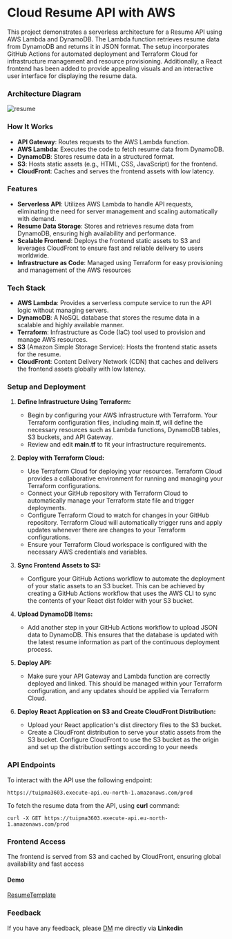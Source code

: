 # Cloud Resume API with AWS
This project demonstrates a serverless architecture for a Resume API using AWS Lambda and DynamoDB. The Lambda function retrieves resume data from DynamoDB and returns it in JSON format. The setup incorporates GitHub Actions for automated deployment and Terraform Cloud for infrastructure management and resource provisioning. Additionally, a React frontend has been added to provide appealing visuals and an interactive user interface for displaying the resume data.

### Architecture Diagram
![resume](https://github.com/user-attachments/assets/cb8f162f-7af3-49fa-bf17-9be054d50e3c)


### How It Works
- **API Gateway**: Routes requests to the AWS Lambda function.
- **AWS Lambda**: Executes the code to fetch resume data from DynamoDB.
- **DynamoDB**: Stores resume data in a structured format.
- **S3**: Hosts static assets (e.g., HTML, CSS, JavaScript) for the frontend.
- **CloudFront**: Caches and serves the frontend assets with low latency.

### Features
- **Serverless API**: Utilizes AWS Lambda to handle API requests, eliminating the need for server management and scaling automatically with demand.
- **Resume Data Storage**: Stores and retrieves resume data from DynamoDB, ensuring high availability and performance.
- **Scalable Frontend**: Deploys the frontend static assets to S3 and leverages CloudFront to ensure fast and reliable delivery to users worldwide.
- **Infrastructure as Code**: Managed using Terraform for easy provisioning and management of the AWS resources

### Tech Stack
- **AWS Lambda**: Provides a serverless compute service to run the API logic without managing servers.
- **DynamoDB**: A NoSQL database that stores the resume data in a scalable and highly available manner.
- **Terraform**: Infrastructure as Code (IaC) tool used to provision and manage AWS resources.
- **S3** (Amazon Simple Storage Service): Hosts the frontend static assets for the resume.
- **CloudFront**: Content Delivery Network (CDN) that caches and delivers the frontend assets globally with low latency.

### Setup and Deployment
1. **Define Infrastructure Using Terraform:**
    - Begin by configuring your AWS infrastructure with Terraform. Your Terraform configuration files, including main.tf, will define the necessary resources such as Lambda functions, DynamoDB 
      tables, S3 buckets, and API Gateway.
    - Review and edit **main.tf** to fit your infrastructure requirements.
2. **Deploy with Terraform Cloud:**
   - Use Terraform Cloud for deploying your resources. Terraform Cloud provides a collaborative environment for running and managing your Terraform configurations.
   - Connect your GitHub repository with Terraform Cloud to automatically manage your Terraform state file and trigger deployments.
   - Configure Terraform Cloud to watch for changes in your GitHub repository. Terraform Cloud will automatically trigger runs and apply updates whenever there are changes to your Terraform configurations.
   - Ensure your Terraform Cloud workspace is configured with the necessary AWS credentials and variables.
3. **Sync Frontend Assets to S3:**
   - Configure your GitHub Actions workflow to automate the deployment of your static assets to an S3 bucket. This can be achieved by creating a GitHub Actions workflow that uses the AWS CLI to sync the contents of your React dist folder with your S3 bucket.

4. **Upload DynamoDB Items:**
   - Add another step in your GitHub Actions workflow to upload JSON data to DynamoDB. This ensures that the database is updated with the latest resume information as part of the continuous deployment process.
5. **Deploy API:**
   - Make sure your API Gateway and Lambda function are correctly deployed and linked. This should be managed within your Terraform configuration, and any updates should be applied via Terraform Cloud.
6. **Deploy React Application on S3 and Create CloudFront Distribution:**
   - Upload your React application's dist directory files to the S3 bucket.
   - Create a CloudFront distribution to serve your static assets from the S3 bucket. Configure CloudFront to use the S3 bucket as the origin and set up the distribution settings according to your needs
### API Endpoints
To  interact with the API use the following endpoint:
```
https://tuipma3603.execute-api.eu-north-1.amazonaws.com/prod
```
To fetch the resume data from the API, using **curl** command:
```
curl -X GET https://tuipma3603.execute-api.eu-north-1.amazonaws.com/prod
```
### Frontend Access
The frontend is served from S3 and cached by CloudFront, ensuring global availability and fast access
#### Demo
[ResumeTemplate](https://d1mnfk26f2dvgk.cloudfront.net/)
### Feedback
If you have any feedback, please [DM](https://www.linkedin.com/in/zablon-oigo-ba4268234/) me directly via **Linkedin**
